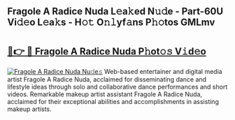 ## Fragole A Radice Nuda L𝚎a𝚔ed N𝚞𝚍e - Part-60U Vi𝚍𝚎o L𝚎a𝚔s - H𝚘𝚝 O𝚗𝚕yf𝚊ns P𝚑𝚘tos GMLmv

# <h2><a href="http://kf1exwf.oniu.top/?m=Fragole+A+Radice+Nuda">🔗👉 🔴 Fragole A Radice Nuda P𝚑ot𝚘𝚜 V𝚒d𝚎o</a></h2>

[![Fragole A Radice Nuda Nu𝚍e𝚜](https://i.imgur.com/0qMVB7G.gif)](http://kf1exwf.oniu.top/?m=Fragole+A+Radice+Nuda)
Web-based entertainer and digital media artist Fragole A Radice Nuda, acclaimed for disseminating dance and lifestyle ideas through solo and collaborative dance performances and short videos. Remarkable makeup artist assistant Fragole A Radice Nuda, acclaimed for their exceptional abilities and accomplishments in assisting makeup artists.  
